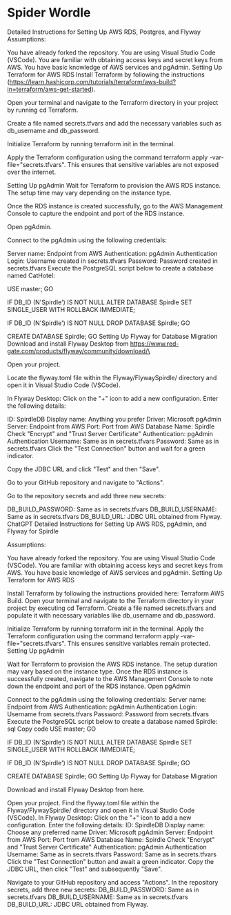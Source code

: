 # Spider Wordle

Detailed Instructions for Setting Up AWS RDS, Postgres, and Flyway
Assumptions:

You have already forked the repository.
You are using Visual Studio Code (VSCode).
You are familiar with obtaining access keys and secret keys from AWS.
You have basic knowledge of AWS services and pgAdmin.
Setting Up Terraform for AWS RDS
Install Terraform by following the instructions (https://learn.hashicorp.com/tutorials/terraform/aws-build?in=terraform/aws-get-started).

Open your terminal and navigate to the Terraform directory in your project by running cd Terraform.

Create a file named secrets.tfvars and add the necessary variables such as db_username and db_password.

Initialize Terraform by running terraform init in the terminal.

Apply the Terraform configuration using the command terraform apply -var-file="secrets.tfvars". This ensures that sensitive variables are not exposed over the internet.

Setting Up pgAdmin
Wait for Terraform to provision the AWS RDS instance. The setup time may vary depending on the instance type.

Once the RDS instance is created successfully, go to the AWS Management Console to capture the endpoint and port of the RDS instance.

Open pgAdmin.

Connect to the pgAdmin using the following credentials:

Server name: Endpoint from AWS
Authentication: pgAdmin Authentication
Login: Username created in secrets.tfvars
Password: Password created in secrets.tfvars
Execute the PostgreSQL script below to create a database named CatHotel:

USE master;
GO

IF DB_ID (N'Spirdle') IS NOT NULL
    ALTER DATABASE Spirdle SET SINGLE_USER WITH ROLLBACK IMMEDIATE;

IF DB_ID (N'Spirdle') IS NOT NULL
    DROP DATABASE Spirdle;
GO

CREATE DATABASE Spirdle;
GO
Setting Up Flyway for Database Migration
Download and install Flyway Desktop from https://www.red-gate.com/products/flyway/community/download/\

Open your project.

Locate the flyway.toml file within the Flyway/FlywaySpirdle/ directory and open it in Visual Studio Code (VSCode).

In Flyway Desktop:
Click on the "+" icon to add a new configuration.
Enter the following details:

ID: SpirdleDB
Display name: Anything you prefer
Driver: Microsoft pgAdmin
Server: Endpoint from AWS
Port: Port from AWS
Database Name: Spirdle
Check "Encrypt" and "Trust Server Certificate"
Authentication: pgAdmin Authentication
Username: Same as in secrets.tfvars
Password: Same as in secrets.tfvars
Click the "Test Connection" button and wait for a green indicator.

Copy the JDBC URL and click "Test" and then "Save".

Go to your GitHub repository and navigate to "Actions".

Go to the repository secrets and add three new secrets:

DB_BUILD_PASSWORD: Same as in secrets.tfvars
DB_BUILD_USERNAME: Same as in secrets.tfvars
DB_BUILD_URL: JDBC URL obtained from Flyway.
ChatGPT
Detailed Instructions for Setting Up AWS RDS, pgAdmin, and Flyway for Spirdle

Assumptions:

You have already forked the repository.
You are using Visual Studio Code (VSCode).
You are familiar with obtaining access keys and secret keys from AWS.
You have basic knowledge of AWS services and pgAdmin.
Setting Up Terraform for AWS RDS

Install Terraform by following the instructions provided here: Terraform AWS Build.
Open your terminal and navigate to the Terraform directory in your project by executing cd Terraform.
Create a file named secrets.tfvars and populate it with necessary variables like db_username and db_password.

Initialize Terraform by running terraform init in the terminal.
Apply the Terraform configuration using the command terraform apply -var-file="secrets.tfvars". This ensures sensitive variables remain protected.
Setting Up pgAdmin

Wait for Terraform to provision the AWS RDS instance. The setup duration may vary based on the instance type.
Once the RDS instance is successfully created, navigate to the AWS Management Console to note down the endpoint and port of the RDS instance.
Open pgAdmin

Connect to the pgAdmin using the following credentials:
Server name: Endpoint from AWS
Authentication: pgAdmin Authentication
Login: Username from secrets.tfvars
Password: Password from secrets.tfvars
Execute the PostgreSQL script below to create a database named Spirdle:
sql
Copy code
USE master;
GO

IF DB_ID (N'Spirdle') IS NOT NULL
    ALTER DATABASE Spirdle SET SINGLE_USER WITH ROLLBACK IMMEDIATE;

IF DB_ID (N'Spirdle') IS NOT NULL
    DROP DATABASE Spirdle;
GO

CREATE DATABASE Spirdle;
GO
Setting Up Flyway for Database Migration

Download and install Flyway Desktop from here.

Open your project.
Find the flyway.toml file within the Flyway/FlywaySpirdle/ directory and open it in Visual Studio Code (VSCode).
In Flyway Desktop:
Click on the "+" icon to add a new configuration.
Enter the following details:
ID: SpirdleDB
Display name: Choose any preferred name
Driver: Microsoft pgAdmin
Server: Endpoint from AWS
Port: Port from AWS
Database Name: Spirdle
Check "Encrypt" and "Trust Server Certificate"
Authentication: pgAdmin Authentication
Username: Same as in secrets.tfvars
Password: Same as in secrets.tfvars
Click the "Test Connection" button and await a green indicator.
Copy the JDBC URL, then click "Test" and subsequently "Save".


Navigate to your GitHub repository and access "Actions".
In the repository secrets, add three new secrets:
DB_BUILD_PASSWORD: Same as in secrets.tfvars
DB_BUILD_USERNAME: Same as in secrets.tfvars
DB_BUILD_URL: JDBC URL obtained from Flyway.
